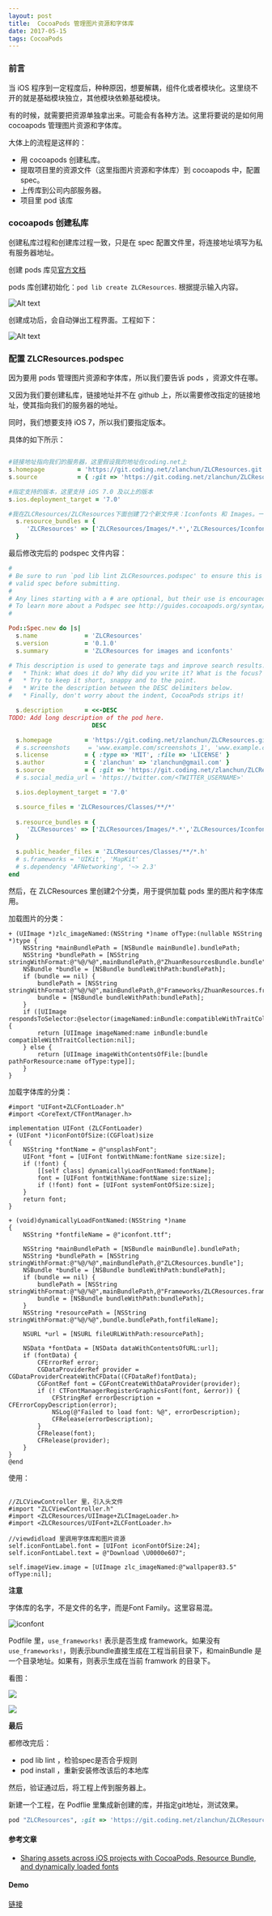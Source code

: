```yaml
---
layout: post
title:  CocoaPods 管理图片资源和字体库
date: 2017-05-15
tags: CocoaPods
---
```


### 前言

当 iOS 程序到一定程度后，种种原因，想要解耦，组件化或者模块化。这里绕不开的就是基础模块独立，其他模块依赖基础模块。

有的时候，就需要把资源单独拿出来。可能会有各种方法。这里将要说的是如何用 cocoapods 管理图片资源和字体库。

大体上的流程是这样的：

- 用 cocoapods 创建私库。
- 提取项目里的资源文件（这里指图片资源和字体库）到 cocoapods 中，配置 spec。
- 上传库到公司内部服务器。
- 项目里 pod 该库

### cocoapods 创建私库

创建私库过程和创建库过程一致，只是在 spec 配置文件里，将连接地址填写为私有服务器地址。

创建 pods 库见[官方文档](https://guides.cocoapods.org/making/making-a-cocoapod.html)

pods 库创建初始化：`pod lib create ZLCResources`.  根据提示输入内容。

![Alt text](https://raw.githubusercontent.com/zlanchun/blogImages/master/CocoaPods_manage_resources/manage_resource.png)

创建成功后，会自动弹出工程界面。工程如下：

![Alt text](https://raw.githubusercontent.com/zlanchun/blogImages/master/CocoaPods_manage_resources/manage_resource1.png)

### 配置  ZLCResources.podspec

因为要用 pods 管理图片资源和字体库，所以我们要告诉 pods ，资源文件在哪。

又因为我们要创建私库，链接地址并不在 github 上，所以需要修改指定的链接地址，使其指向我们的服务器的地址。

同时，我们想要支持 iOS 7，所以我们要指定版本。

具体的如下所示：

```ruby

#链接地址指向我们的服务器，这里假设我的地址在coding.net上
s.homepage         = 'https://git.coding.net/zlanchun/ZLCResources.git'
s.source           = { :git => 'https://git.coding.net/zlanchun/ZLCResources.git', :tag => s.version.to_s }

#指定支持的版本，这里支持 iOS 7.0 及以上的版本
s.ios.deployment_target = '7.0'

#我在ZLCResources/ZLCResources下面创建了2个新文件夹：Iconfonts 和 Images。一个放图片，一个放字体库。然后把bundle地址指向这2个目录。
  s.resource_bundles = {
     'ZLCResources' => ['ZLCResources/Images/*.*','ZLCResources/Iconfonts/*.*']
  }
```

最后修改完后的 podspec 文件内容：

```ruby
#
# Be sure to run `pod lib lint ZLCResources.podspec' to ensure this is a
# valid spec before submitting.
#
# Any lines starting with a # are optional, but their use is encouraged
# To learn more about a Podspec see http://guides.cocoapods.org/syntax/podspec.html
#

Pod::Spec.new do |s|
  s.name             = 'ZLCResources'
  s.version          = '0.1.0'
  s.summary          = 'ZLCResources for images and iconfonts'

# This description is used to generate tags and improve search results.
#   * Think: What does it do? Why did you write it? What is the focus?
#   * Try to keep it short, snappy and to the point.
#   * Write the description between the DESC delimiters below.
#   * Finally, don't worry about the indent, CocoaPods strips it!

  s.description      = <<-DESC
TODO: Add long description of the pod here.
                       DESC

  s.homepage         = 'https://git.coding.net/zlanchun/ZLCResources.git'
  # s.screenshots     = 'www.example.com/screenshots_1', 'www.example.com/screenshots_2'
  s.license          = { :type => 'MIT', :file => 'LICENSE' }
  s.author           = { 'zlanchun' => 'zlanchun@gmail.com' }
  s.source           = { :git => 'https://git.coding.net/zlanchun/ZLCResources.git', :tag => s.version.to_s }
  # s.social_media_url = 'https://twitter.com/<TWITTER_USERNAME>'

  s.ios.deployment_target = '7.0'

  s.source_files = 'ZLCResources/Classes/**/*'
  
  s.resource_bundles = {
     'ZLCResources' => ['ZLCResources/Images/*.*','ZLCResources/Iconfonts/*.*']
  }

  s.public_header_files = 'ZLCResources/Classes/**/*.h'
  # s.frameworks = 'UIKit', 'MapKit'
  # s.dependency 'AFNetworking', '~> 2.3'
end

```

然后，在 ZLCResources 里创建2个分类，用于提供加载 pods 里的图片和字体库用。

加载图片的分类：

```objc
+ (UIImage *)zlc_imageNamed:(NSString *)name ofType:(nullable NSString *)type {
    NSString *mainBundlePath = [NSBundle mainBundle].bundlePath;
    NSString *bundlePath = [NSString stringWithFormat:@"%@/%@",mainBundlePath,@"ZhuanResourcesBundle.bundle"];
    NSBundle *bundle = [NSBundle bundleWithPath:bundlePath];
    if (bundle == nil) {
        bundlePath = [NSString stringWithFormat:@"%@/%@",mainBundlePath,@"Frameworks/ZhuanResources.framework/ZhuanResourcesBundle.bundle"];
        bundle = [NSBundle bundleWithPath:bundlePath];
    }
    if ([UIImage respondsToSelector:@selector(imageNamed:inBundle:compatibleWithTraitCollection:)]) {
        return [UIImage imageNamed:name inBundle:bundle compatibleWithTraitCollection:nil];
    } else {
        return [UIImage imageWithContentsOfFile:[bundle pathForResource:name ofType:type]];
    }
}
```

加载字体库的分类：

```objc
#import "UIFont+ZLCFontLoader.h"
#import <CoreText/CTFontManager.h>

implementation UIFont (ZLCFontLoader)
+ (UIFont *)iconFontOfSize:(CGFloat)size
{
    NSString *fontName = @"unsplashFont";
    UIFont *font = [UIFont fontWithName:fontName size:size];
    if (!font) {
        [[self class] dynamicallyLoadFontNamed:fontName];
        font = [UIFont fontWithName:fontName size:size];
        if (!font) font = [UIFont systemFontOfSize:size];
    }
    return font;
}

+ (void)dynamicallyLoadFontNamed:(NSString *)name
{
    NSString *fontfileName = @"iconfont.ttf";
   
    NSString *mainBundlePath = [NSBundle mainBundle].bundlePath;
    NSString *bundlePath = [NSString stringWithFormat:@"%@/%@",mainBundlePath,@"ZLCResources.bundle"];
    NSBundle *bundle = [NSBundle bundleWithPath:bundlePath];
    if (bundle == nil) {
        bundlePath = [NSString stringWithFormat:@"%@/%@",mainBundlePath,@"Frameworks/ZLCResources.framework/ZLCResources.bundle"];
        bundle = [NSBundle bundleWithPath:bundlePath];
    }
    NSString *resourcePath = [NSString stringWithFormat:@"%@/%@",bundle.bundlePath,fontfileName];
    
    NSURL *url = [NSURL fileURLWithPath:resourcePath];
    
    NSData *fontData = [NSData dataWithContentsOfURL:url];
    if (fontData) {
        CFErrorRef error;
        CGDataProviderRef provider = CGDataProviderCreateWithCFData((CFDataRef)fontData);
        CGFontRef font = CGFontCreateWithDataProvider(provider);
        if (! CTFontManagerRegisterGraphicsFont(font, &error)) {
            CFStringRef errorDescription = CFErrorCopyDescription(error);
            NSLog(@"Failed to load font: %@", errorDescription);
            CFRelease(errorDescription);
        }
        CFRelease(font);
        CFRelease(provider);
    }
}
@end

```

使用：

```objc

//ZLCViewController 里，引入头文件
#import "ZLCViewController.h"
#import <ZLCResources/UIImage+ZLCImageLoader.h>
#import <ZLCResources/UIFont+ZLCFontLoader.h>

//viewdidload 里调用字体库和图片资源
self.iconFontLabel.font = [UIFont iconFontOfSize:24];
self.iconFontLabel.text = @"Download \U0000e607";
    
self.imageView.image = [UIImage zlc_imageNamed:@"wallpaper83.5" ofType:nil];

```

**注意**

字体库的名字，不是文件的名字，而是Font Family。这里容易混。

![iconfont](https://raw.githubusercontent.com/zlanchun/blogImages/master/CocoaPods_manage_resources/manage_resource2.png)

Podfile 里，`use_frameworks!` 表示是否生成 framework。如果没有 `use_frameworks!`，则表示bundle直接生成在工程当前目录下，和mainBundle 是一个目录地址。如果有，则表示生成在当前 framwork 的目录下。

看图：

![](https://raw.githubusercontent.com/zlanchun/blogImages/master/CocoaPods_manage_resources/manage_resource3.png)

![](https://raw.githubusercontent.com/zlanchun/blogImages/master/CocoaPods_manage_resources/manage_resource4.png)


**最后**

都修改完后：

- pod lib lint ，检验spec是否合乎规则
- pod install ，重新安装修改该后的本地库


然后，验证通过后，将工程上传到服务器上。

新建一个工程，在 Podflie 里集成新创建的库，并指定git地址，测试效果。

```ruby
pod "ZLCResources", :git => 'https://git.coding.net/zlanchun/ZLCResources.git'
```

#### 参考文章

- [Sharing assets across iOS projects with CocoaPods, Resource Bundle, and dynamically loaded fonts](http://www.mokacoding.com/blog/sharing-assets-with-cocoapods-resource-bundle-and-dynamically-loaded-fonts/)

#### Demo 

[链接](https://git.coding.net/zlanchun/ZLCResources.git)